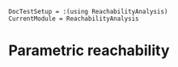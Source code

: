 ```@meta
DocTestSetup = :(using ReachabilityAnalysis)
CurrentModule = ReachabilityAnalysis
```

# Parametric reachability
